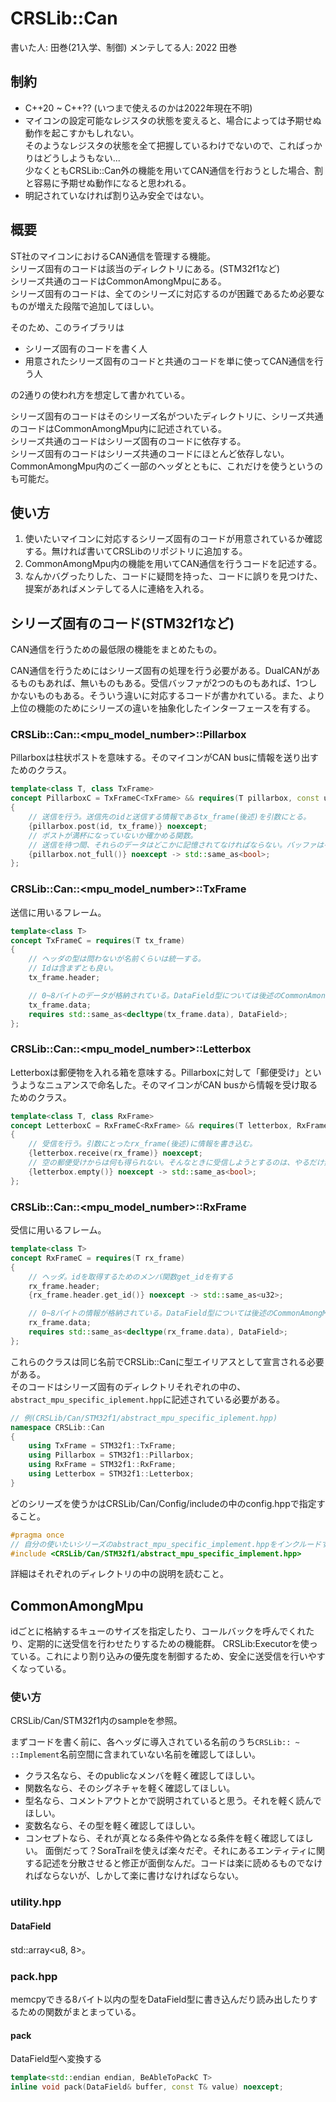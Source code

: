 # CRSLib::Can

書いた人: 田巻(21入学、制御)
メンテしてる人:
2022 田巻

## 制約
- C++20 ~ C++?? (いつまで使えるのかは2022年現在不明)
- マイコンの設定可能なレジスタの状態を変えると、場合によっては予期せぬ動作を起こすかもしれない。  
そのようなレジスタの状態を全て把握しているわけでないので、こればっかりはどうしようもない...  
少なくともCRSLib::Can外の機能を用いてCAN通信を行おうとした場合、割と容易に予期せぬ動作になると思われる。  
- 明記されていなければ割り込み安全ではない。

## 概要
ST社のマイコンにおけるCAN通信を管理する機能。  
シリーズ固有のコードは該当のディレクトリにある。(STM32f1など)  
シリーズ共通のコードはCommonAmongMpuにある。  
シリーズ固有のコードは、全てのシリーズに対応するのが困難であるため必要なものが増えた段階で追加してほしい。  

そのため、このライブラリは
- シリーズ固有のコードを書く人
- 用意されたシリーズ固有のコードと共通のコードを単に使ってCAN通信を行う人

の2通りの使われ方を想定して書かれている。

シリーズ固有のコードはそのシリーズ名がついたディレクトリに、シリーズ共通のコードはCommonAmongMpu内に記述されている。  
シリーズ共通のコードはシリーズ固有のコードに依存する。  
シリーズ固有のコードはシリーズ共通のコードにほとんど依存しない。CommonAmongMpu内のごく一部のヘッダとともに、これだけを使うというのも可能だ。

## 使い方
1. 使いたいマイコンに対応するシリーズ固有のコードが用意されているか確認する。無ければ書いてCRSLibのリポジトリに追加する。
2. CommonAmongMpu内の機能を用いてCAN通信を行うコードを記述する。
3. なんかバグったりした、コードに疑問を持った、コードに誤りを見つけた、提案があればメンテしてる人に連絡を入れる。

## シリーズ固有のコード(STM32f1など)
CAN通信を行うための最低限の機能をまとめたもの。

CAN通信を行うためにはシリーズ固有の処理を行う必要がある。DualCANがあるものもあれば、無いものもある。受信バッファが2つのものもあれば、1つしかないものもある。そういう違いに対応するコードが書かれている。また、より上位の機能のためにシリーズの違いを抽象化したインターフェースを有する。

### CRSLib::Can::\<mpu_model_number\>::Pillarbox
Pillarboxは柱状ポストを意味する。そのマイコンがCAN busに情報を送り出すためのクラス。
```C++
template<class T, class TxFrame>
concept PillarboxC = TxFrameC<TxFrame> && requires(T pillarbox, const u32 id, TxFrame tx_frame)
{
	// 送信を行う。送信先のidと送信する情報であるtx_frame(後述)を引数にとる。
	{pillarbox.post(id, tx_frame)} noexcept;
	// ポストが満杯になっていないか確かめる関数。
	// 送信を待つ間、それらのデータはどこかに記憶されてなければならない。バッファは有限なので、溢れないよう監視する必要がある。
	{pillarbox.not_full()} noexcept -> std::same_as<bool>;
};
```

### CRSLib::Can::\<mpu_model_number\>::TxFrame
送信に用いるフレーム。
```C++
template<class T>
concept TxFrameC = requires(T tx_frame)
{
	// ヘッダの型は問わないが名前くらいは統一する。
	// Idは含まずとも良い。
	tx_frame.header;

	// 0~8バイトのデータが格納されている。DataField型については後述のCommonAmongMpuの項を参照。
	tx_frame.data;
	requires std::same_as<decltype(tx_frame.data), DataField>;
};
```

### CRSLib::Can::\<mpu_model_number\>::Letterbox
Letterboxは郵便物を入れる箱を意味する。Pillarboxに対して「郵便受け」というようなニュアンスで命名した。そのマイコンがCAN busから情報を受け取るためのクラス。
```C++
template<class T, class RxFrame>
concept LetterboxC = RxFrameC<RxFrame> && requires(T letterbox, RxFrame rx_frame)
{
	// 受信を行う。引数にとったrx_frame(後述)に情報を書き込む。
	{letterbox.receive(rx_frame)} noexcept;
	// 空の郵便受けからは何も得られない。そんなときに受信しようとするのは、やるだけ無駄である。
	{letterbox.empty()} noexcept -> std::same_as<bool>;
};
```

### CRSLib::Can::\<mpu_model_number\>::RxFrame
受信に用いるフレーム。
```C++
template<class T>
concept RxFrameC = requires(T rx_frame)
{
	// ヘッダ。idを取得するためのメンバ関数get_idを有する
	rx_frame.header;
	{rx_frame.header.get_id()} noexcept -> std::same_as<u32>;

	// 0~8バイトの情報が格納されている。DataField型については後述のCommonAmongMpuの項を参照。
	rx_frame.data;
	requires std::same_as<decltype(rx_frame.data), DataField>;
};
```

これらのクラスは同じ名前でCRSLib::Canに型エイリアスとして宣言される必要がある。  
そのコードはシリーズ固有のディレクトリそれぞれの中の、```abstract_mpu_specific_iplement.hpp```に記述されている必要がある。
```C++
// 例(CRSLib/Can/STM32f1/abstract_mpu_specific_iplement.hpp)
namespace CRSLib::Can
{
	using TxFrame = STM32f1::TxFrame;
	using Pillarbox = STM32f1::Pillarbox;
	using RxFrame = STM32f1::RxFrame;
	using Letterbox = STM32f1::Letterbox;
}
```

どのシリーズを使うかはCRSLib/Can/Config/includeの中のconfig.hppで指定すること。
```C++
#pragma once
// 自分の使いたいシリーズのabstract_mpu_specific_implement.hppをインクルードすること。
#include <CRSLib/Can/STM32f1/abstract_mpu_specific_implement.hpp>

```

詳細はそれぞれのディレクトリの中の説明を読むこと。

## CommonAmongMpu
idごとに格納するキューのサイズを指定したり、コールバックを呼んでくれたり、定期的に送受信を行わせたりするための機能群。
CRSLib:Executorを使っている。これにより割り込みの優先度を制御するため、安全に送受信を行いやすくなっている。

### 使い方
CRSLib/Can/STM32f1内のsampleを参照。

まずコードを書く前に、各ヘッダに導入されている名前のうち```CRSLib:: ~ ::Implement```名前空間に含まれていない名前を確認してほしい。  
- クラス名なら、そのpublicなメンバを軽く確認してほしい。
- 関数名なら、そのシグネチャを軽く確認してほしい。
- 型名なら、コメントアウトとかで説明されていると思う。それを軽く読んでほしい。
- 変数名なら、その型を軽く確認してほしい。
- コンセプトなら、それが真となる条件や偽となる条件を軽く確認してほしい。
面倒だって？SoraTrailを使えば楽々だぞ。それにあるエンティティに関する記述を分散させると修正が面倒なんだ。コードは楽に読めるものでなければならないが、しかして楽に書けなければならない。

### utility.hpp
#### DataField
std::array<u8, 8>。

### pack.hpp
memcpyできる8バイト以内の型をDataField型に書き込んだり読み出したりするための関数がまとまっている。
#### pack
DataField型へ変換する
```C++
template<std::endian endian, BeAbleToPackC T>
inline void pack(DataField& buffer, const T& value) noexcept;
```
